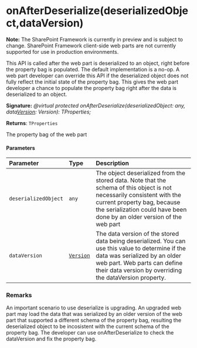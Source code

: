 # onAfterDeserialize(deserializedObject,dataVersion)
**Note:** The SharePoint Framework is currently in preview and is subject to change. SharePoint Framework client-side web parts are not currently supported for use in production environments.



This API is called after the web part is deserialized to an object, right before the property bag is populated. The default implementation is a no-op. A web part developer can override this API if the deserialized object does not fully reflect the initial state of the property bag. This gives the web part developer a chance to populate the property bag right after the data is deserialized to an object.

**Signature:** _@virtual protected onAfterDeserialize(deserializedObject: any, data[Version](../sp-core-library/class/version.md): Version): TProperties;_

**Returns**: `TProperties`



The property bag of the web part

#### Parameters


| Parameter	   | Type    | Description |
|:-------------|:---------------|:------------|
| `deserializedObject`    | `any` | The object deserialized from the stored data. Note that the schema of this object is not necessarily consistent with the current property bag, because the serialization could have been done by an older version of the web part |
| `dataVersion`    | [`Version`](../sp-core-library/class/version.md) | The data version of the stored data being deserialized. You can use this value to determine if the data was serialized by an older web part. Web parts can define their data version by overriding the dataVersion property. |


### Remarks

An important scenario to use deserialize is upgrading. An upgraded web part may load the data that was serialized by an older version of the web part that supported a different schema of the property bag, resulting the deserialized object to be incosistent with the current schema of the property bag. The developer can use onAfterDeserialize to check the dataVersion and fix the property bag.

